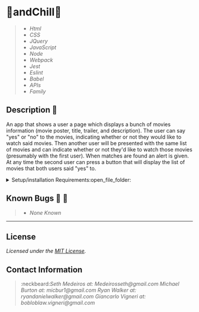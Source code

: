 # :vhs:andChill:vhs:

>* _Html_
>* _CSS_
>* _JQuery_
>* _JavaScript_
>* _Node_
>* _Webpack_
>* _Jest_
>* _Eslint_
>* _Babel_
>* _APIs_
>* _Family_



## Description :scroll:

An app that shows a user a page which displays a bunch of movies information (movie poster, title, trailer, and description). The user can say "yes" or "no" to the movies, indicating whether or not they would like to watch said movies. Then another user will be presented with the same list of movies and can indicate whether or not they'd like to watch those movies (presumably with the first user). When matches are found an alert is given. At any time the second user can press a button that will display the list of movies that both users said "yes" to.

<details>
  <summary>Setup/installation Requirements:open_file_folder:</summary>

1. Open terminal 
2. input these commands into command line:

>* cd desktop
>* git clone https://github.com/Medeirosseth/mr-robogers-neighborhood.git
>* cd MovieMatcher
>* code .
>* npm install
>* npm run build

This should install the webpack and any other dependencies you need to use this project, but you will also need a personal API key. To get one follow these steps:

>1. go to https://developers.themoviedb.org/3/getting-started/introduction in your browser
>2. create an account and verify your email address (they will then give you an api key)
>3. create a file in the root dir of project called .env
>4. inside the .env include:  API_KEY= [your Api key]
---
### To view project in browser you can:

* run $npm run start
This will open a live server for you to view the project.  
</details>

## Known Bugs :no_entry_sign: :bug:

>* _None Known_
---
## License
_Licensed under the [MIT License](LICENSE)._

## Contact Information
>:neckbeard:_Seth Medeiros at: Medeirosseth@gmail.com_
>_Michael Burton at: micbur1@gmail.com_
>_Ryan Walker at: ryandanielwalker@gmail.com_
>_Giancarlo Vigneri at: bobloblaw.vigneri@gmail.com_
